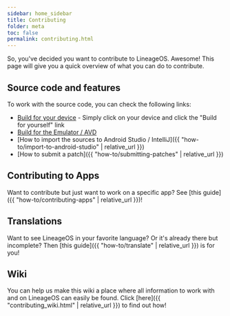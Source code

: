 ```yaml
---
sidebar: home_sidebar
title: Contributing
folder: meta
toc: false
permalink: contributing.html
---
```


So, you've decided you want to contribute to LineageOS. Awesome! This page will give you a quick overview of what you can do to contribute.

## Source code and features

To work with the source code, you can check the following links:

- [Build for your device](/devices) - Simply click on your device and click the "Build for yourself" link
- [Build for the Emulator / AVD](emulator.html)
- [How to import the sources to Android Studio / IntelliJ]({{ "how-to/import-to-android-studio" | relative_url }})
- [How to submit a patch]({{ "how-to/submitting-patches" | relative_url }})

## Contributing to Apps

Want to contribute but just want to work on a specific app? See [this guide]({{ "how-to/contributing-apps" | relative_url }})!

## Translations

Want to see LineageOS in your favorite language? Or it's already there but incomplete? Then [this guide]({{ "how-to/translate" | relative_url }}) is for you!

## Wiki

You can help us make this wiki a place where all information to work with and on LineageOS can easily be found. Click [here]({{ "contributing_wiki.html" | relative_url }}) to find out how!
